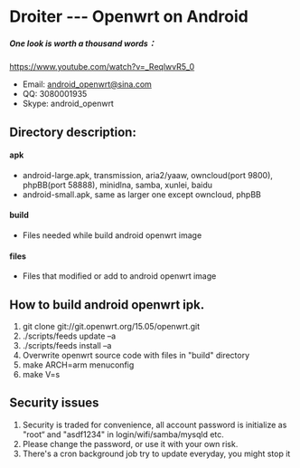 # Droiter --- Openwrt on Android

    
##### One look is worth a thousand words：
https://www.youtube.com/watch?v=_ReqlwvR5_0


  - Email: android_openwrt@sina.com
  - QQ:    3080001935
  - Skype: android_openwrt

## Directory description:
#### apk
- android-large.apk, transmission, aria2/yaaw, owncloud(port 9800), phpBB(port 58888), minidlna, samba, xunlei, baidu
- android-small.apk, same as larger one except owncloud, phpBB
#### build
- Files needed while build android openwrt image
#### files
- Files that modified or add to android openwrt image

## How to build android openwrt ipk.
1. git clone git://git.openwrt.org/15.05/openwrt.git
2. ./scripts/feeds update –a
3. ./scripts/feeds install –a
4. Overwrite openwrt source code with files in "build" directory
5. make ARCH=arm menuconfig
6. make V=s

## Security issues

1. Security is traded for convenience, all account password is initialize as "root“ and "asdf1234" in login/wifi/samba/mysqld etc.
2. Please change the password, or use it with your own risk.
3. There's a cron background job try to update everyday, you might stop it
